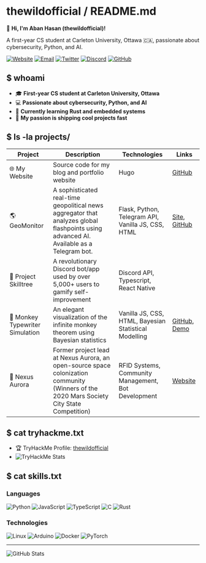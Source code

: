 # thewildofficial / README.md

🌟 **Hi, I'm Aban Hasan (thewildofficial)!**

A first-year CS student at Carleton University, Ottawa 🇨🇦, passionate about cybersecurity, Python, and AI.

[![Website](https://img.shields.io/badge/Website-abanhasan.net-blue)](https://abanhasan.net)
[![Email](https://img.shields.io/badge/Email-abanhasan@tutanota.com-red)](mailto:abanhasan@tutanota.com)
[![Twitter](https://img.shields.io/badge/Twitter-abantheseeker-1DA1F2)](https://twitter.com/abantheseeker)
[![Discord](https://img.shields.io/badge/Discord-thewildofficial-7289DA)](https://discord.com/users/thewildofficial)
[![GitHub](https://img.shields.io/badge/GitHub-thewildofficial-181717)](https://github.com/thewildofficial)

## $ whoami

- 🎓 **First-year CS student at Carleton University, Ottawa**
- 💻 **Passionate about cybersecurity, Python, and AI**
- 🦀 **Currently learning Rust and embedded systems**
- 🚀 **My passion is shipping cool projects fast**

## $ ls -la projects/

| Project | Description | Technologies | Links |
|---------|-------------|--------------|-------|
| 🌐 My Website | Source code for my blog and portfolio website | Hugo | [GitHub](https://github.com/thewildofficial/My-Website) |
| 🌎 GeoMonitor | A sophisticated real-time geopolitical news aggregator that analyzes global flashpoints using advanced AI. Available as a Telegram bot. | Flask, Python, Telegram API, Vanilla JS, CSS, HTML | [Site](https://geomonitor.abanhasan.net), [GitHub](https://github.com/thewildofficial/GeopolMonitor) |
| 🌱 Project Skilltree | A revolutionary Discord bot/app used by over 5,000+ users to gamify self-improvement | Discord API, Typescript, React Native | |
| 🐒 Monkey Typewriter Simulation | An elegant visualization of the infinite monkey theorem using Bayesian statistics | Vanilla JS, CSS, HTML, Bayesian Statistical Modelling | [GitHub](https://github.com/thewildofficial/monkey-typewriter), [Demo](https://thewildofficial.github.io/monkey-typewriter/) |
| 🚀 Nexus Aurora | Former project lead at Nexus Aurora, an open-source space colonization community (Winners of the 2020 Mars Society City State Competition) | RFID Systems, Community Management, Bot Development | [Website](https://nexusaurora.org/) |

## $ cat tryhackme.txt

- 🏆 TryHackMe Profile: [thewildofficial](https://tryhackme.com/p/thewildofficial)
- ![TryHackMe Stats](https://www.abanhasan.net/images/tryhackme.png)

## $ cat skills.txt

### Languages
![Python](https://img.shields.io/badge/Python-3776AB?style=for-the-badge&logo=python&logoColor=white)
![JavaScript](https://img.shields.io/badge/JavaScript-F7DF1E?style=for-the-badge&logo=javascript&logoColor=black)
![TypeScript](https://img.shields.io/badge/TypeScript-007ACC?style=for-the-badge&logo=typescript&logoColor=white)
![C](https://img.shields.io/badge/C-00599C?style=for-the-badge&logo=c&logoColor=white)
![Rust](https://img.shields.io/badge/Rust-000000?style=for-the-badge&logo=rust&logoColor=white)

### Technologies
![Linux](https://img.shields.io/badge/Linux-FCC624?style=for-the-badge&logo=linux&logoColor=black)
![Arduino](https://img.shields.io/badge/Arduino-00979D?style=for-the-badge&logo=arduino&logoColor=white)
![Docker](https://img.shields.io/badge/Docker-2496ED?style=for-the-badge&logo=docker&logoColor=white)
![PyTorch](https://img.shields.io/badge/PyTorch-EE4C2C?style=for-the-badge&logo=pytorch&logoColor=white)

---

![GitHub Stats](https://github-readme-stats.vercel.app/api?username=thewildofficial&show_icons=true)
